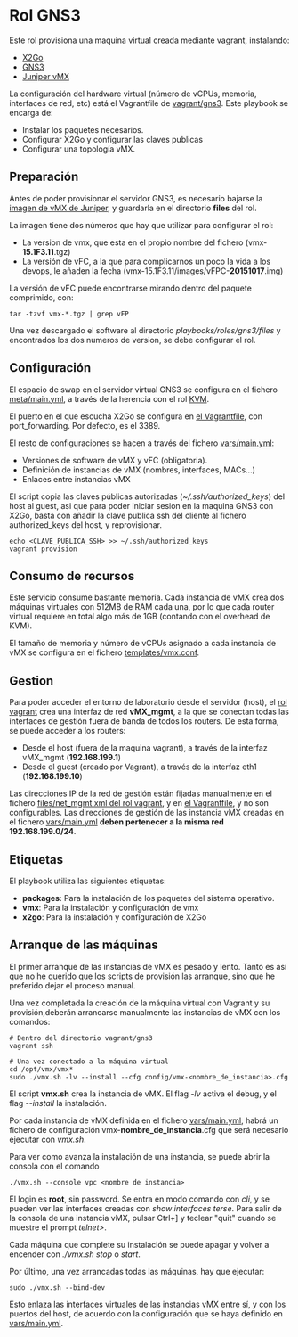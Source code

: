 Rol GNS3
========

Este rol provisiona una maquina virtual creada mediante vagrant, instalando:

  - [X2Go](http://wiki.x2go.org/doku.php)
  - [GNS3](http://www.gns3.com/)
  - [Juniper vMX](http://www.juniper.net/techpubs/en_US/vmx15.1/topics/concept/vmx-overview.html)

La configuración del hardware virtual (número de vCPUs, memoria, interfaces de red, etc) está el Vagrantfile de [vagrant/gns3](../../../vagrant/gns3/README.md). Este playbook se encarga de:

  - Instalar los paquetes necesarios.
  - Configurar X2Go y configurar las claves publicas
  - Configurar una topología vMX.

Preparación
-----------

Antes de poder provisionar el servidor GNS3, es necesario bajarse la [imagen de vMX de Juniper](https://www.juniper.net/support/downloads/?p=vmx#sw), y guardarla en el directorio **files** del rol.

La imagen tiene dos números que hay que utilizar para configurar el rol:

  - La version de vmx, que esta en el propio nombre del fichero (vmx-**15.1F3.11**.tgz)
  - La versión de vFC, a la que para complicarnos un poco la vida a los devops, le añaden la fecha (vmx-15.1F3.11/images/vFPC-**20151017**.img)

La versión de vFC puede encontrarse mirando dentro del paquete comprimido, con:

```
tar -tzvf vmx-*.tgz | grep vFP
```

Una vez descargado el software al directorio *playbooks/roles/gns3/files* y encontrados los dos numeros de version, se debe configurar el rol.

Configuración
-------------

El espacio de swap en el servidor virtual GNS3 se configura en el fichero [meta/main.yml](meta/main.yml), a través de la herencia con el rol [KVM](../kvm/README.md).

El puerto en el que escucha X2Go se configura en [el Vagrantfile](../../../vagrant/gns3/Vagrantfile), con port_forwarding. Por defecto, es el 3389.

El resto de configuraciones se hacen a través del fichero [vars/main.yml](vars/main.yml):

  - Versiones de software de vMX y vFC (obligatoria).
  - Definición de instancias de vMX (nombres, interfaces, MACs...)
  - Enlaces entre instancias vMX

El script copia las claves públicas autorizadas (*~/.ssh/authorized_keys*) del host al guest, asi que para poder iniciar sesion en la maquina GNS3 con X2Go, basta con añadir la clave publica ssh del cliente al fichero authorized_keys del host, y reprovisionar.

```
echo <CLAVE_PUBLICA_SSH> >> ~/.ssh/authorized_keys
vagrant provision
```

Consumo de recursos
-------------------

Este servicio consume bastante memoria. Cada instancia de vMX crea dos máquinas virtuales con 512MB de RAM cada una, por lo que cada router virtual requiere en total algo más de 1GB (contando con el overhead de KVM).

El tamaño de memoria y número de vCPUs asignado a cada instancia de vMX se configura en el fichero [templates/vmx.conf](templates/vmx.conf).

Gestion
-------

Para poder acceder el entorno de laboratorio desde el servidor (host), el [rol vagrant](../vagrant/README.md) crea una interfaz de red **vMX_mgmt**, a la que se conectan todas las interfaces de gestión fuera de banda de todos los routers. De esta forma, se puede acceder a los routers:

  - Desde el host (fuera de la maquina vagrant), a través de la interfaz vMX_mgmt (**192.168.199.1**)
  - Desde el guest (creado por Vagrant), a través de la interfaz eth1 (**192.168.199.10**)

Las direcciones IP de la red de gestión están fijadas manualmente en el fichero [files/net_mgmt.xml del rol vagrant](../vagrant/files/net_mgmt.xml), y en [el Vagrantfile](../../../vagrant/gns3/Vagrantfile), y no son configurables. Las direcciones de gestión de las instancia vMX creadas en el fichero [vars/main.yml](vars/main.yml) **deben pertenecer a la misma red 192.168.199.0/24**.

Etiquetas
---------

El playbook utiliza las siguientes etiquetas:

  - **packages**: Para la instalación de los paquetes del sistema operativo.
  - **vmx**: Para la instalación y configuración de vmx
  - **x2go**: Para la instalación y configuración de X2Go

Arranque de las máquinas
------------------------

El primer arranque de las instancias de vMX es pesado y lento. Tanto es así que no he querido que los scripts de provisión las arranque, sino que he preferido dejar el proceso manual.

Una vez completada la creación de la máquina virtual con Vagrant y su provisión,deberán arrancarse manualmente las instancias de vMX con los comandos:

```
# Dentro del directorio vagrant/gns3
vagrant ssh

# Una vez conectado a la máquina virtual
cd /opt/vmx/vmx*
sudo ./vmx.sh -lv --install --cfg config/vmx-<nombre_de_instancia>.cfg
```

El script **vmx.sh** crea la instancia de vMX. El flag *-lv* activa el debug, y el flag *--install* la instalación.

Por cada instancia de vMX definida en el fichero [vars/main.yml](vars/main.yml), habrá un fichero de configuración vmx-**nombre_de_instancia**.cfg que será necesario ejecutar con *vmx.sh*.

Para ver como avanza la instalación de una instancia, se puede abrir la consola con el comando

```
./vmx.sh --console vpc <nombre de instancia>
```

El login es **root**, sin password. Se entra en modo comando con *cli*, y se pueden ver las interfaces creadas con *show interfaces terse*. Para salir de la consola de una instancia vMX, pulsar Ctrl+] y teclear "quit" cuando se muestre el prompt *telnet>*.

Cada máquina que complete su instalación se puede apagar y volver a encender con *./vmx.sh stop* o *start*.

Por último, una vez arrancadas todas las máquinas, hay que ejecutar:

```
sudo ./vmx.sh --bind-dev
```

Esto enlaza las interfaces virtuales de las instancias vMX entre sí, y con los puertos del host, de acuerdo con la configuración que se haya definido en [vars/main.yml](vars/main.yml).

